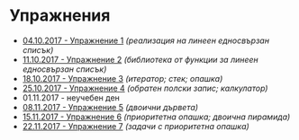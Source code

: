 Упражнения
==========

* [04.10.2017 - Упражнение 1](01/) _(реализация на линеен едносвързан списък)_
* [11.10.2017 - Упражнение 2](02/) _(библиотека от функции за линеен едносвързан списък)_
* [18.10.2017 - Упражнение 3](03/) _(итератор; стек; опашка)_
* [25.10.2017 - Упражнение 4](04/) _(обратен полски запис; калкулатор)_
* 01.11.2017 - неучебен ден
* [08.11.2017 - Упражнение 5](05/) _(двоични дървета)_
* [15.11.2017 - Упражнение 6](06/) _(приоритетна опашка; двоична пирамида)_
* [22.11.2017 - Упражнение 7](07/) _(задачи с приоритетна опашка)_
